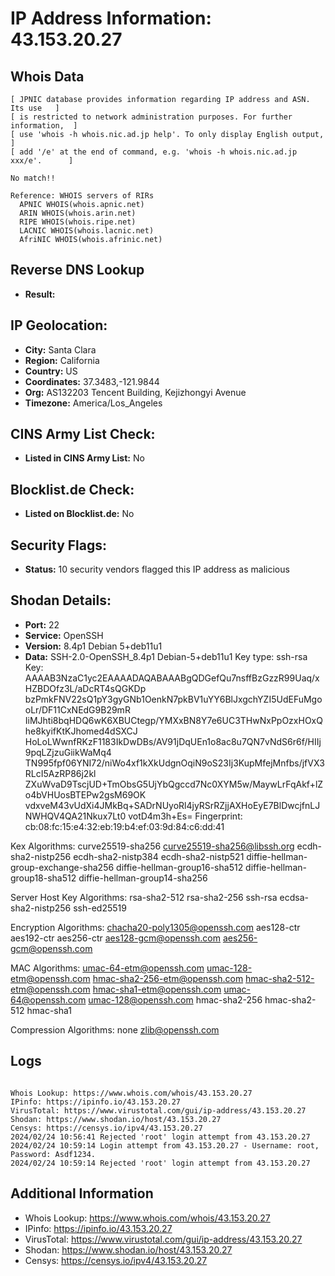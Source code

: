 # IP Address Information: 43.153.20.27

## Whois Data
```
[ JPNIC database provides information regarding IP address and ASN. Its use   ]
[ is restricted to network administration purposes. For further information,  ]
[ use 'whois -h whois.nic.ad.jp help'. To only display English output,        ]
[ add '/e' at the end of command, e.g. 'whois -h whois.nic.ad.jp xxx/e'.      ]

No match!!

Reference: WHOIS servers of RIRs
  APNIC WHOIS(whois.apnic.net)
  ARIN WHOIS(whois.arin.net)
  RIPE WHOIS(whois.ripe.net)
  LACNIC WHOIS(whois.lacnic.net)
  AfriNIC WHOIS(whois.afrinic.net)

```
## Reverse DNS Lookup
- **Result:** 

## IP Geolocation:
- **City:** Santa Clara
- **Region:** California
- **Country:** US
- **Coordinates:** 37.3483,-121.9844
- **Org:** AS132203 Tencent Building, Kejizhongyi Avenue
- **Timezone:** America/Los_Angeles

## CINS Army List Check:
- **Listed in CINS Army List:** 
No

## Blocklist.de Check:
- **Listed on Blocklist.de:** 
No

## Security Flags:
- **Status:** 10 security vendors flagged this IP address as malicious

## Shodan Details:
- **Port:** 22
- **Service:** OpenSSH
- **Version:** 8.4p1 Debian 5+deb11u1
- **Data:** SSH-2.0-OpenSSH_8.4p1 Debian-5+deb11u1
Key type: ssh-rsa
Key: AAAAB3NzaC1yc2EAAAADAQABAAABgQDGefQu7nsffBzGzzR99Uaq/xHZBDOfz3L/aDcRT4sQGKDp
bzPmkFNV22sQ1pY3gyGNb1OenkN7pkBV1uYY6BlJxgchYZI5UdEFuMgooLr/DF11CxNEdG9B29mR
IiMJhti8bqHDQ6wK6XBUCtegp/YMXxBN8Y7e6UC3THwNxPpOzxHOxQhe8kyifKtKJhomed4dSXCJ
HoLoLWwnfRKzF1183IkDwDBs/AV91jDqUEn1o8ac8u7QN7vNdS6r6f/HIIj9pqLZjzuGiikWaMq4
TN995fpf06YNI72/niWo4xf1kXkUdgnOqiN9oS23Ij3KupMfejMnfbs/jfVX3RLcI5AzRP86j2kl
ZXuWvaD9TscjUD+TmObsG5UjYbQgccd7Nc0XYM5w/MaywLrFqAkf+lZo4bVHUosBTEPw2gsM69OK
vdxveM43vUdXi4JMkBq+SADrNUyoRl4jyRSrRZjjAXHoEyE7BlDwcjfnLJNWHQV4QA21Nkux7Lt0
votD4m3h+Es=
Fingerprint: cb:08:fc:15:e4:32:eb:19:b4:ef:03:9d:84:c6:dd:41

Kex Algorithms:
	curve25519-sha256
	curve25519-sha256@libssh.org
	ecdh-sha2-nistp256
	ecdh-sha2-nistp384
	ecdh-sha2-nistp521
	diffie-hellman-group-exchange-sha256
	diffie-hellman-group16-sha512
	diffie-hellman-group18-sha512
	diffie-hellman-group14-sha256

Server Host Key Algorithms:
	rsa-sha2-512
	rsa-sha2-256
	ssh-rsa
	ecdsa-sha2-nistp256
	ssh-ed25519

Encryption Algorithms:
	chacha20-poly1305@openssh.com
	aes128-ctr
	aes192-ctr
	aes256-ctr
	aes128-gcm@openssh.com
	aes256-gcm@openssh.com

MAC Algorithms:
	umac-64-etm@openssh.com
	umac-128-etm@openssh.com
	hmac-sha2-256-etm@openssh.com
	hmac-sha2-512-etm@openssh.com
	hmac-sha1-etm@openssh.com
	umac-64@openssh.com
	umac-128@openssh.com
	hmac-sha2-256
	hmac-sha2-512
	hmac-sha1

Compression Algorithms:
	none
	zlib@openssh.com


## Logs
```

Whois Lookup: https://www.whois.com/whois/43.153.20.27
IPinfo: https://ipinfo.io/43.153.20.27
VirusTotal: https://www.virustotal.com/gui/ip-address/43.153.20.27
Shodan: https://www.shodan.io/host/43.153.20.27
Censys: https://censys.io/ipv4/43.153.20.27
2024/02/24 10:56:41 Rejected 'root' login attempt from 43.153.20.27
2024/02/24 10:59:14 Login attempt from 43.153.20.27 - Username: root, Password: Asdf1234.
2024/02/24 10:59:14 Rejected 'root' login attempt from 43.153.20.27

```
## Additional Information
- Whois Lookup: https://www.whois.com/whois/43.153.20.27
- IPinfo: https://ipinfo.io/43.153.20.27
- VirusTotal: https://www.virustotal.com/gui/ip-address/43.153.20.27
- Shodan: https://www.shodan.io/host/43.153.20.27
- Censys: https://censys.io/ipv4/43.153.20.27

